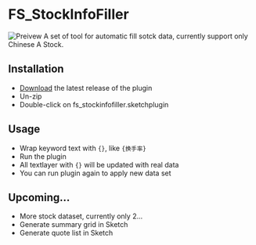 # FS_StockInfoFiller
![Preivew](others/preview.gif)
A set of tool for automatic fill sotck data, currently support only Chinese A Stock.

## Installation

- [Download](../../releases/latest/download/fs_stockinfofiller.sketchplugin.zip) the latest release of the plugin
- Un-zip
- Double-click on fs_stockinfofiller.sketchplugin

## Usage
- Wrap keyword text with ``{}``, like ```{换手率}```
- Run the plugin
- All textlayer with ```{}``` will be updated with real data
- You can run plugin again to apply new data set

## Upcoming...
- More stock dataset, currently only 2...
- Generate summary grid in Sketch
- Generate quote list in Sketch